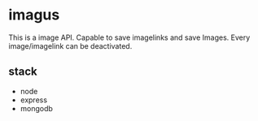 # imagus

This is a image API. Capable to save imagelinks and save Images. Every image/imagelink can be deactivated.

## stack 
- node
- express 
- mongodb
